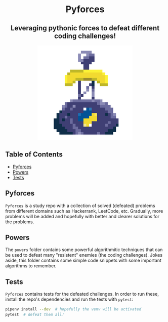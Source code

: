 <h1 align="center">Pyforces</h1>

<h2 align="center">Leveraging pythonic forces to defeat different coding challenges!</h2>
<p align="center">
  <img src="docs/pyforces.png">
</p>

## Table of Contents

- [Pyforces](#Pyforces)
- [Powers](#Powers)
- [Tests](#Tests)

## Pyforces

`Pyforces` is a study repo with a collection of solved (defeated) problems from different domains such as Hackerrank, LeetCode, etc. Gradually, more problems will be added and hopefully with better and clearer solutions for the problems.

## Powers

The `powers` folder contains some powerful algorithmitic techniques that can be used to defeat many "resistent" enemies (the coding challenges). Jokes aside, this folder contains some simple code snippets with some important algorithms to remember.

## Tests

`Pyforces` contains tests for the defeated challenges. In order to run these, install the repo's dependencies and run the tests with `pytest`:

```sh
pipenv install --dev  # hopefully the venv will be activated
pytest  # defeat them all!
```
